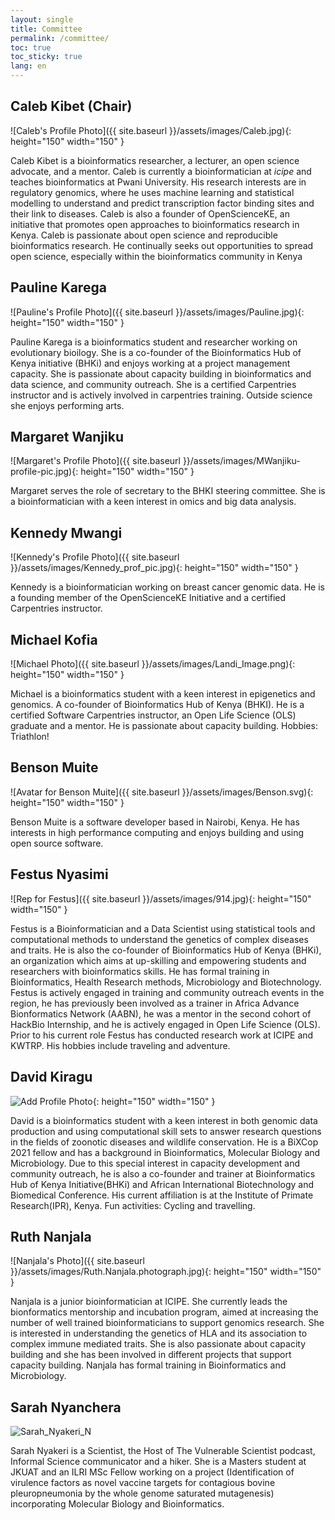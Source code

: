 ```yaml
---
layout: single
title: Committee
permalink: /committee/
toc: true
toc_sticky: true
lang: en
---
```

## Caleb Kibet (Chair)
![Caleb's Profile Photo]({{ site.baseurl }}/assets/images/Caleb.jpg){: height="150" width="150" }

Caleb Kibet is a bioinformatics researcher, a lecturer, an open science advocate, and a mentor. Caleb is currently a bioinformatician at _icipe_ and teaches bioinformatics at Pwani University. His research interests are in regulatory genomics, where he uses machine learning and statistical modelling to understand and predict transcription factor binding sites and their link to diseases. Caleb is also a founder of OpenScienceKE, an initiative that promotes open approaches to bioinformatics research in Kenya. Caleb is passionate about open science and reproducible bioinformatics research. He continually seeks out opportunities to spread open science, especially within the bioinformatics community in Kenya
  
## Pauline Karega
![Pauline's Profile Photo]({{ site.baseurl }}/assets/images/Pauline.jpg){: height="150" width="150" }

Pauline Karega is a bioinformatics student and researcher working on evolutionary bioilogy. She is a co-founder of the Bioinformatics Hub of Kenya initiative (BHKi) and enjoys working at a project management capacity. She is passionate about capacity building in bioinformatics and data science, and community outreach. She is a certified Carpentries instructor and is actively involved in carpentries training. Outside science she enjoys performing arts.    
  
## Margaret Wanjiku
![Margaret's Profile Photo]({{ site.baseurl }}/assets/images/MWanjiku-profile-pic.jpg){: height="150" width="150" }

Margaret serves the role of secretary to the BHKI steering committee. She is a bioinformatician with a keen interest in omics and big data analysis.
  
## Kennedy Mwangi
![Kennedy's Profile Photo]({{ site.baseurl }}/assets/images/Kennedy_prof_pic.jpg){: height="150" width="150" }
  
Kennedy is a bioinformatician working on breast cancer genomic data. He is a founding member of the OpenScienceKE Initiative and a certified Carpentries instructor.
  
## Michael Kofia
![Michael Photo]({{ site.baseurl }}/assets/images/Landi_Image.png){: height="150" width="150" }

Michael is a bioinformatics student with a keen interest in epigenetics and genomics. A co-founder of Bioinformatics Hub of Kenya (BHKI). He is a certified Software Carpentries instructor, an Open Life Science (OLS) graduate and a mentor. He is passionate about capacity building. 
Hobbies: Triathlon!

## Benson Muite
![Avatar for Benson Muite]({{ site.baseurl }}/assets/images/Benson.svg){: height="150" width="150" }

Benson Muite is a software developer based in Nairobi, Kenya. He has interests in high performance computing and enjoys building and using open source software.
  
## Festus Nyasimi
![Rep for Festus]({{ site.baseurl }}/assets/images/914.jpg){: height="150" width="150" }

Festus is a Bioinformatician and a Data Scientist using statistical tools and computational methods to understand the genetics of complex diseases and traits. He is also the co-founder of Bioinformatics Hub of Kenya (BHKi), an organization which aims at up-skilling and empowering students and researchers with bioinformatics skills. He has formal training in Bioinformatics, Health Research methods, Microbiology and Biotechnology. Festus is actively engaged in training and community outreach events in the region, he has previously been involved as a trainer in Africa Advance Bionformatics Network (AABN), he was a mentor in the second cohort of HackBio Internship, and he is actively engaged in Open Life Science (OLS). Prior to his current role Festus has conducted research work at ICIPE and KWTRP. His hobbies include traveling and adventure.
  
## David Kiragu
![Add Profile Photo](https://sbcf.fr/wp-content/uploads/2018/03/sbcf-default-avatar.png){: height="150" width="150" }

David is a bioinformatics student with a keen interest in both genomic data production and using computational skill sets to answer research questions in the fields of zoonotic diseases and wildlife conservation. He is a BiXCop 2021 fellow and has a background in Bioinformatics, Molecular Biology and Microbiology. Due to this special interest in capacity development and community outreach, he is also a co-founder and trainer at Bioinformatics Hub of Kenya Initiative(BHKi) and African International Biotechnology and Biomedical Conference. His current affiliation is at the Institute of Primate Research(IPR), Kenya. Fun activities: Cycling and travelling. 
  
## Ruth Nanjala
![Nanjala's Photo]({{ site.baseurl }}/assets/images/Ruth.Nanjala.photograph.jpg){: height="150" width="150" } 

Nanjala is a junior bioinformatician at ICIPE. She currently leads the bionformatics mentorship and incubation program, aimed at increasing the number of well trained bioinformaticians to support genomics research. She is interested in understanding the genetics of HLA and its association to complex immune mediated traits. She is also passionate about capacity building and she has been involved in different projects that support capacity building. Nanjala has formal training in Bioinformatics and Microbiology.
  
## Sarah Nyanchera
![Sarah_Nyakeri_N](https://user-images.githubusercontent.com/45894410/160915507-4adca2ba-b883-48b8-986d-45598a1b3804.jpg)

Sarah Nyakeri is a Scientist, the Host of The Vulnerable Scientist podcast, Informal Science communicator and a hiker. She is a Masters student at JKUAT and an ILRI MSc Fellow working on a project (Identification of virulence factors as novel vaccine targets for contagious bovine pleuropneumonia by the whole genome saturated mutagenesis) incorporating Molecular Biology and Bioinformatics. 

